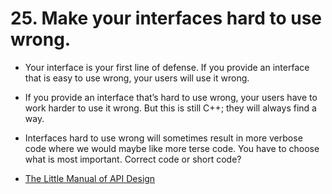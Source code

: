# 25. Make your interfaces hard to use wrong.

- Your interface is your first line of defense. If you provide an interface that is easy to use wrong, your users will use it wrong. 
- If you provide an interface that’s hard to use wrong, your users have to work harder to use it wrong. But this is still C++; they will always find a way. 
- Interfaces hard to use wrong will sometimes result in more verbose code where we would maybe like more terse code. You have to choose what is most important. Correct code or short code?

- [The Little Manual of API Design](https://people.mpi-inf.mpg.de/~jblanche/api-design.pdf)